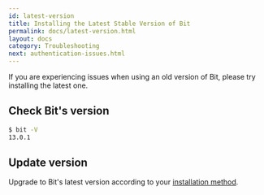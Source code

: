 ```yaml
---
id: latest-version
title: Installing the Latest Stable Version of Bit
permalink: docs/latest-version.html
layout: docs
category: Troubleshooting
next: authentication-issues.html
---
```


If you are experiencing issues when using an old version of Bit, please try installing the latest one.

## Check Bit's version

```bash
$ bit -V
13.0.1
```

## Update version

Upgrade to Bit's latest version according to your [installation method](/docs/installing-bit.html).
